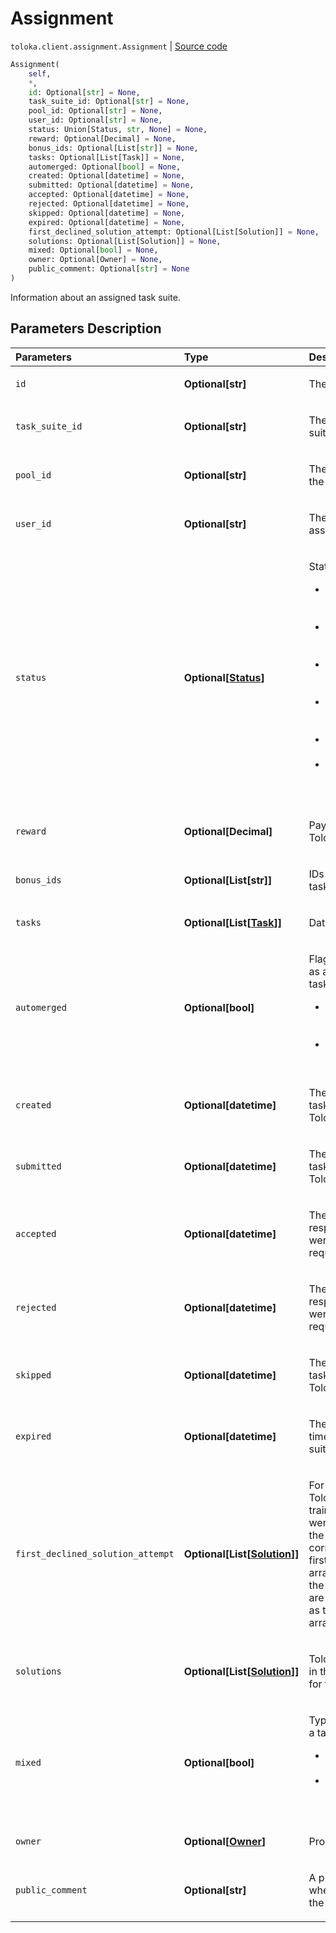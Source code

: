 # Assignment
`toloka.client.assignment.Assignment` | [Source code](https://github.com/Toloka/toloka-kit/blob/v1.1.2/src/client/assignment.py#L20)

```python
Assignment(
    self,
    *,
    id: Optional[str] = None,
    task_suite_id: Optional[str] = None,
    pool_id: Optional[str] = None,
    user_id: Optional[str] = None,
    status: Union[Status, str, None] = None,
    reward: Optional[Decimal] = None,
    bonus_ids: Optional[List[str]] = None,
    tasks: Optional[List[Task]] = None,
    automerged: Optional[bool] = None,
    created: Optional[datetime] = None,
    submitted: Optional[datetime] = None,
    accepted: Optional[datetime] = None,
    rejected: Optional[datetime] = None,
    skipped: Optional[datetime] = None,
    expired: Optional[datetime] = None,
    first_declined_solution_attempt: Optional[List[Solution]] = None,
    solutions: Optional[List[Solution]] = None,
    mixed: Optional[bool] = None,
    owner: Optional[Owner] = None,
    public_comment: Optional[str] = None
)
```

Information about an assigned task suite.

## Parameters Description

| Parameters | Type | Description |
| :----------| :----| :-----------|
`id`|**Optional\[str\]**|<p>The ID of the assignment.</p>
`task_suite_id`|**Optional\[str\]**|<p>The ID of the assigned task suite.</p>
`pool_id`|**Optional\[str\]**|<p>The ID of the pool containing the task suite.</p>
`user_id`|**Optional\[str\]**|<p>The ID of the Toloker who was assigned the task suite.</p>
`status`|**Optional\[[Status](toloka.client.assignment.Assignment.Status.md)\]**|<p>Status of the assignment.</p> <ul> <li>`ACTIVE` — The task suite is assigned but it isn&#x27;t completed yet.</li> <li>`SUBMITTED` — The task suite is completed but it isn&#x27;t checked.</li> <li>`ACCEPTED` — The task suite is accepted by the requester.</li> <li>`REJECTED` — The task suite is rejected by the requester.</li> <li>`SKIPPED` — The task suite is skipped by the Toloker.</li> <li>`EXPIRED` — Time for completing the tasks has expired.</li> </ul>
`reward`|**Optional\[Decimal\]**|<p>Payment received by the Toloker.</p>
`bonus_ids`|**Optional\[List\[str\]\]**|<p>IDs of rewards issued for the task.</p>
`tasks`|**Optional\[List\[[Task](toloka.client.task.Task.md)\]\]**|<p>Data for the tasks.</p>
`automerged`|**Optional\[bool\]**|<p>Flag of the response received as a result of merging identical tasks. Value:</p> <ul> <li>`True` — The response was recorded when identical tasks were merged.</li> <li>`False` — Normal Toloker response.</li> </ul>
`created`|**Optional\[datetime\]**|<p>The date and time when the task suite was assigned to a Toloker.</p>
`submitted`|**Optional\[datetime\]**|<p>The date and time when the task suite was completed by a Toloker.</p>
`accepted`|**Optional\[datetime\]**|<p>The date and time when the responses for the task suite were accepted by the requester.</p>
`rejected`|**Optional\[datetime\]**|<p>The date and time when the responses for the task suite were rejected by the requester.</p>
`skipped`|**Optional\[datetime\]**|<p>The date and time when the task suite was skipped by the Toloker.</p>
`expired`|**Optional\[datetime\]**|<p>The date and time when the time for completing the task suite expired.</p>
`first_declined_solution_attempt`|**Optional\[List\[[Solution](toloka.client.solution.Solution.md)\]\]**|<p>For training tasks. The Toloker&#x27;s first responses in the training task (only if these were the wrong answers). If the Toloker answered correctly on the first try, the first_declined_solution_attempt array is omitted. Arrays with the responses (output_values) are arranged in the same order as the task data in the tasks array.</p>
`solutions`|**Optional\[List\[[Solution](toloka.client.solution.Solution.md)\]\]**|<p>Toloker responses. Arranged in the same order as the data for tasks in the tasks array.</p>
`mixed`|**Optional\[bool\]**|<p>Type of operation for creating a task suite:</p> <ul> <li>`True` — Smart mixing was used.</li> <li>`False` — The tasks were grouped manually, smart mixing was not used.</li> </ul>
`owner`|**Optional\[[Owner](toloka.client.owner.Owner.md)\]**|<p>Properties of Requester.</p>
`public_comment`|**Optional\[str\]**|<p>A public comment that is set when accepting or rejecting the assignment.</p>
